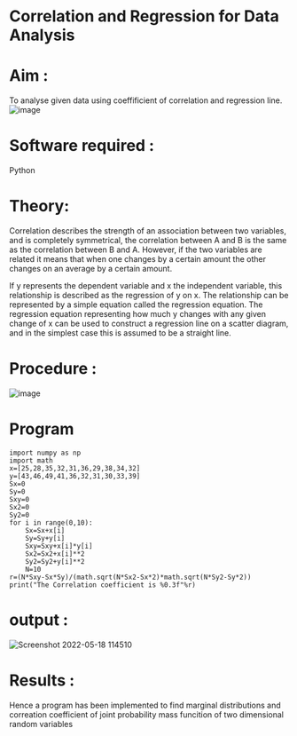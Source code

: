 # Correlation and Regression for Data Analysis
# Aim : 

To analyse given data using  coeffificient of correlation and regression line.
![image](https://user-images.githubusercontent.com/104613195/168224136-d6b64e64-7d3d-4775-9337-c8f96fe41f2d.png)


# Software required :  

Python

# Theory:

Correlation describes the strength of an association between two variables, and is completely symmetrical, the correlation between A and B is the same as the correlation between B and A. However, if the two variables are related it means that when one changes by a certain amount the other changes on an average by a certain amount.  

If y represents the dependent variable and x the independent variable, this relationship is described as the regression of y on x. The relationship can be represented by a simple equation called the regression equation. The regression equation representing how much y changes with any given change of x can be used to construct a regression line on a scatter diagram, and in the simplest case this is assumed to be a straight line.

# Procedure :

![image](https://user-images.githubusercontent.com/104613195/168225866-ac8f6610-bdc3-4ac2-a24e-2b24ba08e189.png)

# Program
```
import numpy as np 
import math
x=[25,28,35,32,31,36,29,38,34,32]
y=[43,46,49,41,36,32,31,30,33,39]
Sx=0
Sy=0
Sxy=0
Sx2=0
Sy2=0
for i in range(0,10):
    Sx=Sx+x[i]
    Sy=Sy+y[i]
    Sxy=Sxy+x[i]*y[i]
    Sx2=Sx2+x[i]**2
    Sy2=Sy2+y[i]**2
    N=10
r=(N*Sxy-Sx*Sy)/(math.sqrt(N*Sx2-Sx*2)*math.sqrt(N*Sy2-Sy*2))
print("The Correlation coefficient is %0.3f"%r)
```
# output :
![Screenshot 2022-05-18 114510](https://user-images.githubusercontent.com/75234790/168970562-a90d7de7-94f8-4e5d-afb6-49ecc504cd40.png)




# Results : 
Hence a program has been implemented to find marginal distributions and correation coefficient of joint probability mass funcition of two dimensional random variables
